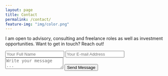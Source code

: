 ```yaml
---
layout: page
title: Contact
permalink: /contact/
feature-img: "img/color.png"
---
```


I am open to advisory, consulting and freelance roles as well as investment opportunities.
Want to get in touch? Reach out!

<form action="https://getsimpleform.com/messages?form_api_token=f1ae8b54ef4812505b280d8dd84c2b8b" method="post">
  <!-- the redirect_to is optional, the form will redirect to the referrer on submission -->
  <input type='hidden' name='redirect_to' value='<http://{Panga123}.github.io/thank-you>' />
   <input type='text' name='name' placeholder='Your Full Name' />
   <input type='email' name='email' placeholder='Your E-mail Address' />
   <textarea name='message' placeholder='Write your message ...'></textarea>
<input type='submit' value='Send Message' />
  <!-- all your input fields here.... -->
</form>
